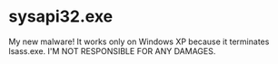 # sysapi32.exe
My new malware! It works only on Windows XP because it terminates lsass.exe. I'M NOT RESPONSIBLE FOR ANY DAMAGES.
